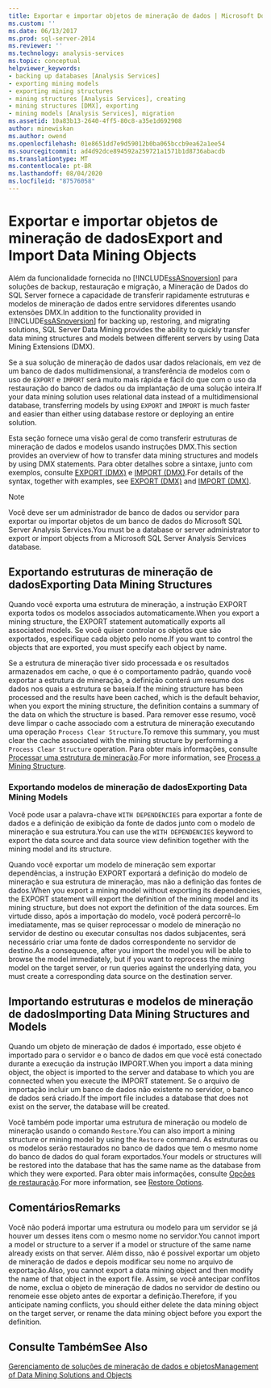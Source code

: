 ```yaml
---
title: Exportar e importar objetos de mineração de dados | Microsoft Docs
ms.custom: ''
ms.date: 06/13/2017
ms.prod: sql-server-2014
ms.reviewer: ''
ms.technology: analysis-services
ms.topic: conceptual
helpviewer_keywords:
- backing up databases [Analysis Services]
- exporting mining models
- exporting mining structures
- mining structures [Analysis Services], creating
- mining structures [DMX], exporting
- mining models [Analysis Services], migration
ms.assetid: 10a83b13-2640-4ff5-80c8-a35e1d692908
author: minewiskan
ms.author: owend
ms.openlocfilehash: 01e8651dd7e9d59012b0ba065bccb9ea62a1ee54
ms.sourcegitcommit: ad4d92dce894592a259721a1571b1d8736abacdb
ms.translationtype: MT
ms.contentlocale: pt-BR
ms.lasthandoff: 08/04/2020
ms.locfileid: "87576058"
---
```

# <a name="export-and-import-data-mining-objects"></a><span data-ttu-id="7de3e-102">Exportar e importar objetos de mineração de dados</span><span class="sxs-lookup"><span data-stu-id="7de3e-102">Export and Import Data Mining Objects</span></span>
  <span data-ttu-id="7de3e-103">Além da funcionalidade fornecida no [!INCLUDE[ssASnoversion](../../includes/ssasnoversion-md.md)] para soluções de backup, restauração e migração, a Mineração de Dados do SQL Server fornece a capacidade de transferir rapidamente estruturas e modelos de mineração de dados entre servidores diferentes usando extensões DMX.</span><span class="sxs-lookup"><span data-stu-id="7de3e-103">In addition to the functionality provided in [!INCLUDE[ssASnoversion](../../includes/ssasnoversion-md.md)] for backing up, restoring, and migrating solutions, SQL Server Data Mining provides the ability to quickly transfer data mining structures and models between different servers by using Data Mining Extensions (DMX).</span></span>  
  
 <span data-ttu-id="7de3e-104">Se a sua solução de mineração de dados usar dados relacionais, em vez de um banco de dados multidimensional, a transferência de modelos com o uso de `EXPORT` e `IMPORT` será muito mais rápida e fácil do que com o uso da restauração do banco de dados ou da implantação de uma solução inteira.</span><span class="sxs-lookup"><span data-stu-id="7de3e-104">If your data mining solution uses relational data instead of a multidimensional database, transferring models by using `EXPORT` and `IMPORT` is much faster and easier than either using database restore or deploying an entire solution.</span></span>  
  
 <span data-ttu-id="7de3e-105">Esta seção fornece uma visão geral de como transferir estruturas de mineração de dados e modelos usando instruções DMX.</span><span class="sxs-lookup"><span data-stu-id="7de3e-105">This section provides an overview of how to transfer data mining structures and models by using DMX statements.</span></span> <span data-ttu-id="7de3e-106">Para obter detalhes sobre a sintaxe, junto com exemplos, consulte [EXPORT &#40;DMX&#41;](/sql/dmx/export-dmx) e [IMPORT &#40;DMX&#41;](/sql/dmx/import-dmx).</span><span class="sxs-lookup"><span data-stu-id="7de3e-106">For details of the syntax, together with examples, see [EXPORT &#40;DMX&#41;](/sql/dmx/export-dmx) and [IMPORT &#40;DMX&#41;](/sql/dmx/import-dmx).</span></span>  
  
> [!NOTE]  
>  <span data-ttu-id="7de3e-107">Você deve ser um administrador de banco de dados ou servidor para exportar ou importar objetos de um banco de dados do Microsoft SQL Server Analysis Services.</span><span class="sxs-lookup"><span data-stu-id="7de3e-107">You must be a database or server administrator to export or import objects from a Microsoft SQL Server Analysis Services database.</span></span>  
  
## <a name="exporting-data-mining-structures"></a><span data-ttu-id="7de3e-108">Exportando estruturas de mineração de dados</span><span class="sxs-lookup"><span data-stu-id="7de3e-108">Exporting Data Mining Structures</span></span>  
 <span data-ttu-id="7de3e-109">Quando você exporta uma estrutura de mineração, a instrução EXPORT exporta todos os modelos associados automaticamente.</span><span class="sxs-lookup"><span data-stu-id="7de3e-109">When you export a mining structure, the EXPORT statement automatically exports all associated models.</span></span> <span data-ttu-id="7de3e-110">Se você quiser controlar os objetos que são exportados, especifique cada objeto pelo nome.</span><span class="sxs-lookup"><span data-stu-id="7de3e-110">If you want to control the objects that are exported, you must specify each object by name.</span></span>  
  
 <span data-ttu-id="7de3e-111">Se a estrutura de mineração tiver sido processada e os resultados armazenados em cache, o que é o comportamento padrão, quando você exportar a estrutura de mineração, a definição conterá um resumo dos dados nos quais a estrutura se baseia.</span><span class="sxs-lookup"><span data-stu-id="7de3e-111">If the mining structure has been processed and the results have been cached, which is the default behavior, when you export the mining structure, the definition contains a summary of the data on which the structure is based.</span></span> <span data-ttu-id="7de3e-112">Para remover esse resumo, você deve limpar o cache associado com a estrutura de mineração executando uma operação `Process Clear Structure`.</span><span class="sxs-lookup"><span data-stu-id="7de3e-112">To remove this summary, you must clear the cache associated with the mining structure by performing a `Process Clear Structure` operation.</span></span> <span data-ttu-id="7de3e-113">Para obter mais informações, consulte [Processar uma estrutura de mineração](process-a-mining-structure.md).</span><span class="sxs-lookup"><span data-stu-id="7de3e-113">For more information, see [Process a Mining Structure](process-a-mining-structure.md).</span></span>  
  
### <a name="exporting-data-mining-models"></a><span data-ttu-id="7de3e-114">Exportando modelos de mineração de dados</span><span class="sxs-lookup"><span data-stu-id="7de3e-114">Exporting Data Mining Models</span></span>  
 <span data-ttu-id="7de3e-115">Você pode usar a palavra-chave `WITH DEPENDENCIES` para exportar a fonte de dados e a definição de exibição da fonte de dados junto com o modelo de mineração e sua estrutura.</span><span class="sxs-lookup"><span data-stu-id="7de3e-115">You can use the `WITH DEPENDENCIES` keyword to export the data source and data source view definition together with the mining model and its structure.</span></span>  
  
 <span data-ttu-id="7de3e-116">Quando você exportar um modelo de mineração sem exportar dependências, a instrução EXPORT exportará a definição do modelo de mineração e sua estrutura de mineração, mas não a definição das fontes de dados.</span><span class="sxs-lookup"><span data-stu-id="7de3e-116">When you export a mining model without exporting its dependencies, the EXPORT statement will export the definition of the mining model and its mining structure, but does not export the definition of the data sources.</span></span> <span data-ttu-id="7de3e-117">Em virtude disso, após a importação do modelo, você poderá percorrê-lo imediatamente, mas se quiser reprocessar o modelo de mineração no servidor de destino ou executar consultas nos dados subjacentes, será necessário criar uma fonte de dados correspondente no servidor de destino.</span><span class="sxs-lookup"><span data-stu-id="7de3e-117">As a consequence, after you import the model you will be able to browse the model immediately, but if you want to reprocess the mining model on the target server, or run queries against the underlying data, you must create a corresponding data source on the destination server.</span></span>  
  
## <a name="importing-data-mining-structures-and-models"></a><span data-ttu-id="7de3e-118">Importando estruturas e modelos de mineração de dados</span><span class="sxs-lookup"><span data-stu-id="7de3e-118">Importing Data Mining Structures and Models</span></span>  
 <span data-ttu-id="7de3e-119">Quando um objeto de mineração de dados é importado, esse objeto é importado para o servidor e o banco de dados em que você está conectado durante a execução da instrução IMPORT.</span><span class="sxs-lookup"><span data-stu-id="7de3e-119">When you import a data mining object, the object is imported to the server and database to which you are connected when you execute the IMPORT statement.</span></span> <span data-ttu-id="7de3e-120">Se o arquivo de importação incluir um banco de dados não existente no servidor, o banco de dados será criado.</span><span class="sxs-lookup"><span data-stu-id="7de3e-120">If the import file includes a database that does not exist on the server, the database will be created.</span></span>  
  
 <span data-ttu-id="7de3e-121">Você também pode importar uma estrutura de mineração ou modelo de mineração usando o comando `Restore`.</span><span class="sxs-lookup"><span data-stu-id="7de3e-121">You can also import a mining structure or mining model by using the `Restore` command.</span></span> <span data-ttu-id="7de3e-122">As estruturas ou os modelos serão restaurados no banco de dados que tem o mesmo nome do banco de dados do qual foram exportados.</span><span class="sxs-lookup"><span data-stu-id="7de3e-122">Your models or structures will be restored into the database that has the same name as the database from which they were exported.</span></span> <span data-ttu-id="7de3e-123">Para obter mais informações, consulte [Opções de restauração](../multidimensional-models/restore-options.md).</span><span class="sxs-lookup"><span data-stu-id="7de3e-123">For more information, see [Restore Options](../multidimensional-models/restore-options.md).</span></span>  
  
## <a name="remarks"></a><span data-ttu-id="7de3e-124">Comentários</span><span class="sxs-lookup"><span data-stu-id="7de3e-124">Remarks</span></span>  
 <span data-ttu-id="7de3e-125">Você não poderá importar uma estrutura ou modelo para um servidor se já houver um desses itens com o mesmo nome no servidor.</span><span class="sxs-lookup"><span data-stu-id="7de3e-125">You cannot import a model or structure to a server if a model or structure of the same name already exists on that server.</span></span> <span data-ttu-id="7de3e-126">Além disso, não é possível exportar um objeto de mineração de dados e depois modificar seu nome no arquivo de exportação.</span><span class="sxs-lookup"><span data-stu-id="7de3e-126">Also, you cannot export a data mining object and then modify the name of that object in the export file.</span></span> <span data-ttu-id="7de3e-127">Assim, se você antecipar conflitos de nome, exclua o objeto de mineração de dados no servidor de destino ou renomeie esse objeto antes de exportar a definição.</span><span class="sxs-lookup"><span data-stu-id="7de3e-127">Therefore, if you anticipate naming conflicts, you should either delete the data mining object on the target server, or rename the data mining object before you export the definition.</span></span>  
  
## <a name="see-also"></a><span data-ttu-id="7de3e-128">Consulte Também</span><span class="sxs-lookup"><span data-stu-id="7de3e-128">See Also</span></span>  
 [<span data-ttu-id="7de3e-129">Gerenciamento de soluções de mineração de dados e objetos</span><span class="sxs-lookup"><span data-stu-id="7de3e-129">Management of Data Mining Solutions and Objects</span></span>](management-of-data-mining-solutions-and-objects.md)  
  
  

